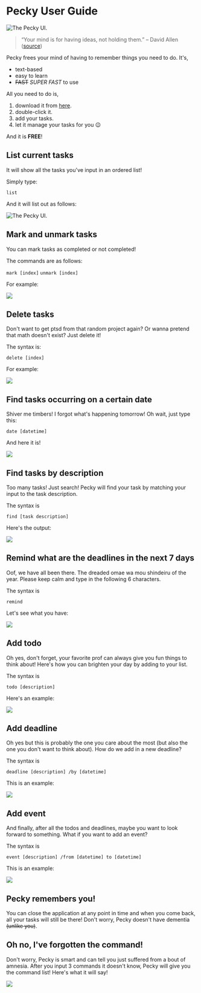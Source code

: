 # Pecky User Guide

![The Pecky UI.](Ui.png "The Pecky UI.")

> “Your mind is for having ideas, not holding them.” – David Allen ([source](https://dansilvestre.com/productivity-quotes))

Pecky frees your mind of having to remember things you need to do. It's,

* text-based
* easy to learn
* ~~FAST~~ _SUPER FAST_ to use

All you need to do is,

1. download it from [here](https://github.com/bentandj/ip/releases/tag/A-Release).
2. double-click it.
3. add your tasks.
4. let it manage your tasks for you 😉

And it is **FREE**!

## List current tasks

It will show all the tasks you've input in an ordered list!

Simply type:

`list`

And it will list out as follows:

![The Pecky UI.](list.png "The Pecky UI.")

## Mark and unmark tasks

You can mark tasks as completed or not completed!

The commands are as follows:

`mark [index]`
`unmark [index]`

For example:

![](markunmark.png)

## Delete tasks

Don't want to get ptsd from that random project again? Or wanna pretend that
math doesn't exist? Just delete it!

The syntax is:

`delete [index]`

For example:

![](delete.png)

## Find tasks occurring on a certain date

Shiver me timbers! I forgot what's happening tomorrow! Oh wait, just type this:

`date [datetime]`

And here it is!

![](date.png)

## Find tasks by description

Too many tasks! Just search! Pecky will find your task by matching your input to
the task description.

The syntax is

`find [task description]`

Here's the output:

![](find.png)

## Remind what are the deadlines in the next 7 days

Oof, we have all been there. The dreaded omae wa mou shindeiru of the year.
Please keep calm and type in the following 6 characters.

The syntax is

`remind`

Let's see what you have:

![](remind.png)

## Add todo

Oh yes, don't forget, your favorite prof can always give you fun things to think about!
Here's how you can brighten your day by adding to your list.

The syntax is

`todo [description]`

Here's an example:

![](todo.png)

## Add deadline

Oh yes but this is probably the one you care about the most (but also the one you don't want to think about). How do we add in a new deadline?

The syntax is

`deadline [description] /by [datetime]`

This is an example:

![](deadline.png)

## Add event

And finally, after all the todos and deadlines, maybe you want to look forward to something.
What if you want to add an event?

The syntax is

`event [description] /from [datetime] to [datetime]`

This is an example:

![](event.png)

## Pecky remembers you!

You can close the application at any point in time and when you come back, all your tasks will still be there! Don't worry, Pecky doesn't have dementia ~~(unlike you)~~.

## Oh no, I've forgotten the command!

Don't worry, Pecky is smart and can tell you just suffered from a bout of amnesia. After you input 3 commands it doesn't know, Pecky will give you the command list! Here's what it will say!

![](help.png)